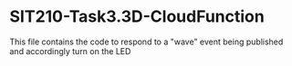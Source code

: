 # SIT210-Task3.3D-CloudFunction
This file contains the code to respond to a "wave" event being published and accordingly turn on the LED
